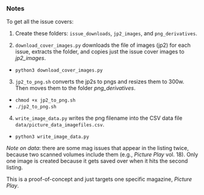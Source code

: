 ### Notes

To get all the issue covers:

1. Create these folders: `issue_downloads`, `jp2_images`, and `png_derivatives`.

2. `download_cover_images.py` downloads the file of images (jp2) for each issue, extracts the folder, and copies just the issue cover images to <i>jp2_images</i>.
  * `python3 download_cover_images.py`   

3. `jp2_to_png.sh` converts the jp2s to pngs and resizes them to 300w. Then moves them to the folder <i>png_derivatives</i>.
  * `chmod +x jp2_to_png.sh`
  * `./jp2_to_png.sh`  

4. `write_image_data.py` writes the png filename into the CSV data file `data/picture_data_imagefiles.csv`.
  * `python3 write_image_data.py`  


_Note on data_: there are some mag issues that appear in the listing twice, because two scanned volumes include them (e.g., _Picture Play_ vol. 18). Only one image is created because it gets saved over when it hits the second listing. 

This is a proof-of-concept and just targets one specific magazine, _Picture Play_.
